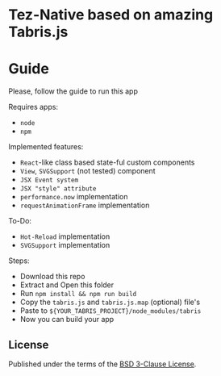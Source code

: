 # Tez-Native based on amazing Tabris.js

# Guide
Please, follow the guide to run this app

Requires apps:
* `node`
* `npm`

Implemented features:
* `React`-like class based state-ful custom components
* `View`, `SVGSupport` (not tested) component
* `JSX Event system`
* `JSX "style" attribute`
* `performance.now` implementation
* `requestAnimationFrame` implementation

To-Do:
* `Hot-Reload` implementation
* `SVGSupport` implementation


Steps:
* Download this repo
* Extract and Open this folder
* Run `npm install && npm run build`
* Copy the `tabris.js` and `tabris.js.map` (optional) file's
* Paste to `${YOUR_TABRIS_PROJECT}/node_modules/tabris`
* Now you can build your app

## License

Published under the terms of the [BSD 3-Clause License](LICENSE).
